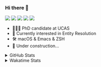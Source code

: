 ### Hi there 👋

[![](https://img.shields.io/badge/-Email-325180?logo=maildotru&logoColor=white&style=flat-square)](mailto:hi@wang.tianshu.me)
[![](https://img.shields.io/badge/-GitHub-black?logo=GitHub&style=flat-square)](https://github.com/tshu-w)
[![](https://img.shields.io/badge/-Telegram-26a5e4?labelColor=fafafa&logo=telegram&style=flat-square)](https://t.me/tshu_w) 
[![](https://img.shields.io/badge/-Twitter-1da1f2?logo=Twitter&logoColor=white&style=flat-square)](https://twitter.com/tshu_w)
[![](https://komarev.com/ghpvc/?username=tshu-w&color=blueviolet&style=flat-square)]()



- 🧑🏻‍🎓 PhD candidate at UCAS
- 🔭 Currently interested in Entity Resolution
- 🛠 macOS & Emacs & ZSH
- 🚧 Under construction...

<details>

<summary>GitHub Stats</summary>

![Tianshu's GitHub stats](https://github-readme-stats.vercel.app/api?username=tshu-w&show_icons=true&theme=buefy&count_private=true)
  
</details>


<details>
  <summary>Wakatime Stats</summary>

  Currently, files accessed by tramp cannot be tracked by wakatime, see https://github.com/wakatime/wakatime-mode/issues/27
  <br>
  
<!--START_SECTION:waka-->
**I'm an Early 🐤** 

```text
🌞 Morning    54 commits     ███░░░░░░░░░░░░░░░░░░░░░░   14.84% 
🌆 Daytime    164 commits    ███████████░░░░░░░░░░░░░░   45.05% 
🌃 Evening    141 commits    █████████░░░░░░░░░░░░░░░░   38.74% 
🌙 Night      5 commits      ░░░░░░░░░░░░░░░░░░░░░░░░░   1.37%

```
📅 **I'm Most Productive on Monday** 

```text
Monday       92 commits     ██████░░░░░░░░░░░░░░░░░░░   25.27% 
Tuesday      65 commits     ████░░░░░░░░░░░░░░░░░░░░░   17.86% 
Wednesday    43 commits     ███░░░░░░░░░░░░░░░░░░░░░░   11.81% 
Thursday     48 commits     ███░░░░░░░░░░░░░░░░░░░░░░   13.19% 
Friday       43 commits     ███░░░░░░░░░░░░░░░░░░░░░░   11.81% 
Saturday     41 commits     ██░░░░░░░░░░░░░░░░░░░░░░░   11.26% 
Sunday       32 commits     ██░░░░░░░░░░░░░░░░░░░░░░░   8.79%

```


📊 **This Week I Spent My Time On** 

```text
💬 Programming Languages: 
sh                       33 hrs 37 mins      ██████████████████████░░░   89.48% 
Emacs Lisp               1 hr 56 mins        █░░░░░░░░░░░░░░░░░░░░░░░░   5.18% 
Org                      1 hr 37 mins        █░░░░░░░░░░░░░░░░░░░░░░░░   4.31% 
JSON                     12 mins             ░░░░░░░░░░░░░░░░░░░░░░░░░   0.54% 
Bash                     5 mins              ░░░░░░░░░░░░░░░░░░░░░░░░░   0.26%

🔥 Editors: 
Zsh                      33 hrs 37 mins      ██████████████████████░░░   89.48% 
Emacs                    3 hrs 57 mins       ██░░░░░░░░░░░░░░░░░░░░░░░   10.52%

🐱‍💻 Projects: 
sigmod-pc                20 hrs 41 mins      █████████████░░░░░░░░░░░░   55.09% 
ember                    5 hrs 13 mins       ███░░░░░░░░░░░░░░░░░░░░░░   13.92% 
Terminal                 5 hrs 11 mins       ███░░░░░░░░░░░░░░░░░░░░░░   13.83% 
Unknown Project          1 hr 59 mins        █░░░░░░░░░░░░░░░░░░░░░░░░   5.32% 
emacs                    1 hr 57 mins        █░░░░░░░░░░░░░░░░░░░░░░░░   5.21%

💻 Operating System: 
Linux                    29 hrs 51 mins      ███████████████████░░░░░░   79.47% 
Mac                      7 hrs 42 mins       █████░░░░░░░░░░░░░░░░░░░░   20.53%

```

**I Mostly Code in Python** 

```text
Python                   9 repos             ██████████░░░░░░░░░░░░░░░   42.86% 
HTML                     2 repos             ██░░░░░░░░░░░░░░░░░░░░░░░   9.52% 
Emacs Lisp               2 repos             ██░░░░░░░░░░░░░░░░░░░░░░░   9.52% 
JavaScript               2 repos             ██░░░░░░░░░░░░░░░░░░░░░░░   9.52% 
TeX                      2 repos             ██░░░░░░░░░░░░░░░░░░░░░░░   9.52%

```



 Last Updated on 24/04/2022 08:06:23 UTC
<!--END_SECTION:waka-->
</details>

